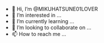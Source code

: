 - 👋 Hi, I’m @MIKUHATSUNE01LOVER
- 👀 I’m interested in ...
- 🌱 I’m currently learning ...
- 💞️ I’m looking to collaborate on ...
- 📫 How to reach me ...

<!---
MIKUHATSUNE01LOVER/MIKUHATSUNE01LOVER is a ✨ special ✨ repository because its `README.md` (this file) appears on your GitHub profile.
You can click the Preview link to take a look at your changes.
--->
